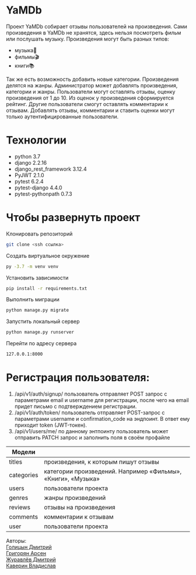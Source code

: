 # YaMDb

Проект YaMDb собирает отзывы пользователей на произведения. 
Сами произведения в YaMDb не хранятся, здесь нельзя посмотреть фильм или послушать музыку.
Произведения могут быть разных типов:
- музыка🎼
- фильмы🎬
- книги📚

Так же есть возможность добавить новые категории.
Произведения делятся на жанры.
Администратор может добавлять произведения, категории и жанры.
Пользователи могут оставлять отзывы, оценку произведения от 1 до 10.
Из оценок у произведения сформируется рейтинг.
Другие пользователи смогут оставлять комментарии к отзывам.
Добавлять отзывы, комментарии и ставить оценки могут только аутентифицированные пользователи.

# Технологии
- python 3.7
- django 2.2.16
- django_rest_framework 3.12.4
- PyJWT 2.1.0
- pytest 6.2.4
- pytest-django 4.4.0
- pytest-pythonpath 0.7.3


# Чтобы развернуть проект
Клонировать репозиторий
```sh
git clone <ssh ссылка>
```
Создать виртуальное окружение
```sh
py -3.7 -m venv venv
```
Установить зависимости 
```sh
pip install -r requirements.txt
```
Выполнить миграции 
```sh
python manage.py migrate
```
Запустить локальный сервер
```sh
python manage.py runserver
```
Перейти по адресу сервера
```sh
127.0.0.1:8000
```

# Регистрация пользователя:
1. /api/v1/auth/signup/ пользователь отправляет POST запрос с параметрами 
email и username для регистрации, после чего на email придет письмо с 
подтверждением регистрации.
2. /api/v1/auth/token/ пользователь отправляет POST-запрос с параметрами 
username и confirmation_code на эндпоинт. В ответ ему приходит token (JWT-токен).
3. /api/v1/users/me/ по данному энтпоинту пользователь может отправить PATCH
запрос и заполнить поля в своём профайле


| Модели |  |
| ------ | ------ |
| titles | произведения, к которым пишут отзывы |
| categories | категории произведений. Например «Фильмы», «Книги», «Музыка» |
| users | пользователи проекта |
| genres | жанры произведений |
| reviews | отзывы на произведения |
| comments | комментарии к отзывам |
| user | пользователи проекта |

Авторы:<br>
<a href="https://github.com/DmitriiGolitsyn">Голицын Дмитрий</a><br>
<a href="https://github.com/Arsen1406">Григорян Арсен</a><br>
<a href="https://github.com/Zhuravlev-DP">Журавлёв Дмитрий</a><br>
<a href="https://github.com/Vladislav193">Каверин Владислав</a><br>

